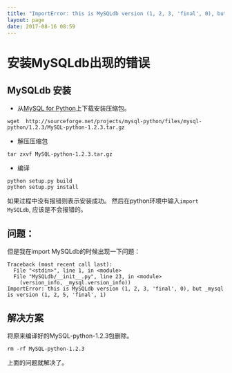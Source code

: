 ```yaml
---
title: "ImportError: this is MySQLdb version (1, 2, 3, 'final', 0), but _mysql is version (1, 2, 5, 'final', 1)"
layout: page
date: 2017-08-16 08:59
---
```


# 安装MySQLdb出现的错误

## MySQLdb 安装
- 从[MySQL for Python](https://sourceforge.net/projects/mysql-python/files/mysql-python/1.2.3/)上下载安装压缩包。
```
wget  http://sourceforge.net/projects/mysql-python/files/mysql-python/1.2.3/MySQL-python-1.2.3.tar.gz
```
- 解压压缩包
```
tar zxvf MySQL-python-1.2.3.tar.gz 
```
- 编译
```
python setup.py build
python setup.py install
```
如果过程中没有报错则表示安装成功。
然后在python环境中输入```import MySQLdb```, 应该是不会报错的。

## 问题：
但是我在import MySQLdb的时候出现一下问题：
```
Traceback (most recent call last):
  File "<stdin>", line 1, in <module>
  File "MySQLdb/__init__.py", line 23, in <module>
    (version_info, _mysql.version_info))
ImportError: this is MySQLdb version (1, 2, 3, 'final', 0), but _mysql is version (1, 2, 5, 'final', 1)
```
## 解决方案
将原来编译好的MySQL-python-1.2.3包删除。
```
rm -rf MySQL-python-1.2.3
```
上面的问题就解决了。